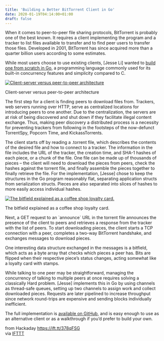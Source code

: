```yaml
---
title: 'Building a Better BitTorrent Client in Go'
date: 2020-01-19T04:14:00+01:00
draft: false
---
```


When it comes to peer-to-peer file sharing protocols, BitTorrent is probably one of the best known. It requires a client implementing the program and a tracker to list files available to transfer and to find peer users to transfer those files. Developed in 2001, BitTorrent has since acquired more than a quarter billion users according to some estimates.

While most users choose to use existing clients, \[Jesse Li\] wanted to [build one from scratch in Go](https://blog.jse.li/posts/torrent/), a programming language commonly used for its built-in concurrency features and simplicity compared to C.

[![Client-server versus peer-to-peer architecture](https://hackaday.com/wp-content/uploads/2020/01/client-server-peer-to-peer.jpg?w=400)](https://hackaday.com/wp-content/uploads/2020/01/client-server-peer-to-peer.jpg)

Client-server versus peer-to-peer architecture

The first step for a client is finding peers to download files from. Trackers, web servers running over HTTP, serve as centralized locations for introducing peers to one another. Due to the centralization, the servers are at risk of being discovered and shut down if they facilitate illegal content exchange. Thus, making peer discovery a distributed process is a necessity for preventing trackers from following in the footsteps of the now-defunct TorrentSpy, Popcorn Time, and KickassTorrents.

The client starts off by reading a .torrent file, which describes the contents of the desired file and how to connect to a tracker. The information in the file includes the URL of the tracker, the creation time, and SHA-1 hashes of each piece, or a chunk of the file. One file can be made up of thousands of pieces – the client will need to download the pieces from peers, check the hashes against the torrent file, and finally assemble the pieces together to finally retrieve the file. For the implementation, \[Jesse\] chose to keep the structures in the Go program reasonably flat, separating application structs from serialization structs. Pieces are also separated into slices of hashes to more easily access individual hashes.

[![The bitfield explained as a coffee shop loyalty card.](https://hackaday.com/wp-content/uploads/2020/01/buy-8-coffees.jpg?w=380)](https://hackaday.com/wp-content/uploads/2020/01/buy-8-coffees.jpg)

The bitfield explained as a coffee shop loyalty card.

Next, a GET request to an \`announce\` URL in the torrent file announces the presence of the client to peers and retrieves a response from the tracker with the list of peers. To start downloading pieces, the client starts a TCP connection with a peer, completes a two-way BitTorrent handshake, and exchanges messages to download pieces.

One interesting data structure exchanged in the messages is a bitfield, which acts as a byte array that checks which pieces a peer has. Bits are flipped when their respective piece’s status changes, acting somewhat like a loyalty card with stamps.

While talking to one peer may be straightforward, managing the concurrency of talking to multiple peers at once requires solving a classically Hard problem. \[Jesse\] implements this in Go by using channels as thread-safe queues, setting up two channels to assign work and collect downloaded pieces. Requests are later pipelined to increase throughput since network round-trips are expensive and sending blocks individually inefficient.

The full implementation is [available on GitHub](https://github.com/veggiedefender/torrent-client), and is easy enough to use as an alternative client or as a walkthrough if you’d prefer to build your own.

  
  
from Hackaday https://ift.tt/378qFSG  
via [IFTTT](https://ifttt.com/?ref=da&site=blogger)